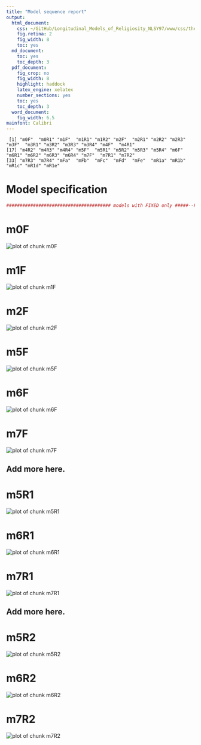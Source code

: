 ```yaml
---
title: "Model sequence report"
output:
  html_document:
    css: ~/GitHub/Longitudinal_Models_of_Religiosity_NLSY97/www/css/thesis.css
    fig.retina: 2
    fig_width: 8
    toc: yes
  md_document:
    toc: yes
    toc_depth: 3
  pdf_document:
    fig_crop: no
    fig_width: 8
    highlight: haddock
    latex_engine: xelatex
    number_sections: yes
    toc: yes
    toc_depth: 3
  word_document:
    fig_width: 6.5
mainfont: Calibri
---
```


<!--  Set the working directory to the repository's base directory; this assumes the report is nested inside of only one directory.-->











```
 [1] "m0F"  "m0R1" "m1F"  "m1R1" "m1R2" "m2F"  "m2R1" "m2R2" "m2R3" "m3F"  "m3R1" "m3R2" "m3R3" "m3R4" "m4F"  "m4R1"
[17] "m4R2" "m4R3" "m4R4" "m5F"  "m5R1" "m5R2" "m5R3" "m5R4" "m6F"  "m6R1" "m6R2" "m6R3" "m6R4" "m7F"  "m7R1" "m7R2"
[33] "m7R3" "m7R4" "mFa"  "mFb"  "mFc"  "mFd"  "mFe"  "mR1a" "mR1b" "mR1c" "mR1d" "mR1e"
```

# Model specification

```r
####################################### models with FIXED only #####--F
```

# m0F 
![plot of chunk m0F](sequence/m0F.png) 

# m1F 
![plot of chunk m1F](sequence/m1F.png) 

# m2F 
![plot of chunk m2F](sequence/m2F.png) 

# m5F 
![plot of chunk m5F](sequence/m5F.png) 

# m6F 
![plot of chunk m6F](sequence/m6F.png) 

# m7F 
![plot of chunk m7F](sequence/m7F.png) 

## Add more here.

# m5R1 
![plot of chunk m5R1](sequence/m5R1.png) 

# m6R1 
![plot of chunk m6R1](sequence/m6R1.png) 

# m7R1 
![plot of chunk m7R1](sequence/m7R1.png) 

## Add more here.

# m5R2 
![plot of chunk m5R2](sequence/m5R2.png) 

# m6R2 
![plot of chunk m6R2](sequence/m6R2.png) 

# m7R2 
![plot of chunk m7R2](sequence/m7R2.png) 
